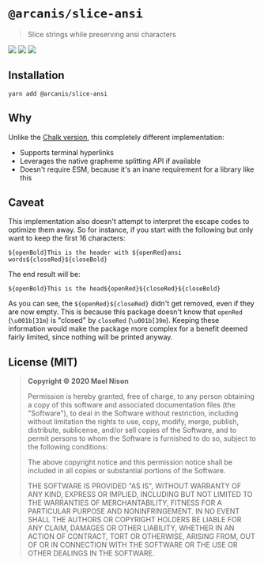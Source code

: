 # `@arcanis/slice-ansi`

> Slice strings while preserving ansi characters

[![](https://img.shields.io/npm/v/@arcanis/slice-ansi.svg)]() [![](https://img.shields.io/npm/l/@arcanis/slice-ansi.svg)]() [![](https://img.shields.io/badge/developed%20with-Yarn%202-blue)](https://github.com/yarnpkg/berry)

## Installation

```
yarn add @arcanis/slice-ansi
```

## Why

Unlike the [Chalk version](https://github.com/chalk/slice-ansi), this completely different implementation:

- Supports terminal hyperlinks
- Leverages the native grapheme splitting API if available
- Doesn't require ESM, because it's an inane requirement for a library like this

## Caveat

This implementation also doesn't attempt to interpret the escape codes to optimize them away. So for instance, if you start with the following but only want to keep the first 16 characters:

```
${openBold}This is the header with ${openRed}ansi words${closeRed}${closeBold}
```

The end result will be:

```
${openBold}This is the head${openRed}${closeRed}${closeBold}
```

As you can see, the `${openRed}${closeRed}` didn't get removed, even if they are now empty. This is because this package doesn't know that `openRed` (`\u001b[31m`) is "closed" by `closeRed` (`\u001b[39m`). Keeping these information would make the package more complex for a benefit deemed fairly limited, since nothing will be printed anyway.

## License (MIT)

> **Copyright © 2020 Mael Nison**
>
> Permission is hereby granted, free of charge, to any person obtaining a copy of this software and associated documentation files (the "Software"), to deal in the Software without restriction, including without limitation the rights to use, copy, modify, merge, publish, distribute, sublicense, and/or sell copies of the Software, and to permit persons to whom the Software is furnished to do so, subject to the following conditions:
>
> The above copyright notice and this permission notice shall be included in all copies or substantial portions of the Software.
>
> THE SOFTWARE IS PROVIDED "AS IS", WITHOUT WARRANTY OF ANY KIND, EXPRESS OR IMPLIED, INCLUDING BUT NOT LIMITED TO THE WARRANTIES OF MERCHANTABILITY, FITNESS FOR A PARTICULAR PURPOSE AND NONINFRINGEMENT. IN NO EVENT SHALL THE AUTHORS OR COPYRIGHT HOLDERS BE LIABLE FOR ANY CLAIM, DAMAGES OR OTHER LIABILITY, WHETHER IN AN ACTION OF CONTRACT, TORT OR OTHERWISE, ARISING FROM, OUT OF OR IN CONNECTION WITH THE SOFTWARE OR THE USE OR OTHER DEALINGS IN THE SOFTWARE.

